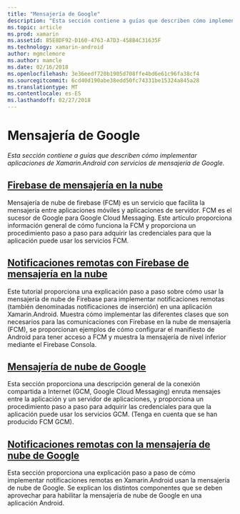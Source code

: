 ```yaml
---
title: "Mensajería de Google"
description: "Esta sección contiene a guías que describen cómo implementar aplicaciones de Xamarin.Android con servicios de mensajería de Google."
ms.topic: article
ms.prod: xamarin
ms.assetid: 85E8DF92-D160-4763-A7D3-458B4C31635F
ms.technology: xamarin-android
author: mgmclemore
ms.author: mamcle
ms.date: 02/16/2018
ms.openlocfilehash: 3e36eedf720b1905d708ffe4bd6e61c96fa38cf4
ms.sourcegitcommit: 6cd40d190abe38edd50fc74331be15324a845a28
ms.translationtype: MT
ms.contentlocale: es-ES
ms.lasthandoff: 02/27/2018
---
```

# <a name="google-messaging"></a>Mensajería de Google

_Esta sección contiene a guías que describen cómo implementar aplicaciones de Xamarin.Android con servicios de mensajería de Google._

## <a name="firebase-cloud-messagingfirebase-cloud-messagingmd"></a>[Firebase de mensajería en la nube](firebase-cloud-messaging.md)

Mensajería de nube de firebase (FCM) es un servicio que facilita la mensajería entre aplicaciones móviles y aplicaciones de servidor. FCM es el sucesor de Google para Google Cloud Messaging. Este artículo proporciona información general de cómo funciona la FCM y proporciona un procedimiento paso a paso para adquirir las credenciales para que la aplicación puede usar los servicios FCM.

## <a name="remote-notifications-with-firebase-cloud-messagingremote-notifications-with-fcmmd"></a>[Notificaciones remotas con Firebase de mensajería en la nube](remote-notifications-with-fcm.md)

Este tutorial proporciona una explicación paso a paso sobre cómo usar la mensajería de nube de Firebase para implementar notificaciones remotas (también denominadas notificaciones de inserción) en una aplicación Xamarin.Android. Muestra cómo implementar las diferentes clases que son necesarios para las comunicaciones con Firebase en la nube de mensajería (FCM), se proporcionan ejemplos de cómo configurar el manifiesto de Android para tener acceso a FCM y muestra la mensajería de nivel inferior mediante el Firebase Consola.

## <a name="google-cloud-messaginggoogle-cloud-messagingmd"></a>[Mensajería de nube de Google](google-cloud-messaging.md)

Esta sección proporciona una descripción general de la conexión compartida a Internet (GCM, Google Cloud Messaging) enruta mensajes entre la aplicación y un servidor de aplicaciones, y proporciona un procedimiento paso a paso para adquirir las credenciales para que la aplicación puede usar los servicios GCM. (Tenga en cuenta que se han producido FCM GCM).

## <a name="remote-notifications-with-google-cloud-messagingremote-notifications-with-gcmmd"></a>[Notificaciones remotas con la mensajería de nube de Google](remote-notifications-with-gcm.md)

Esta sección proporciona una explicación paso a paso de cómo implementar notificaciones remotas en Xamarin.Android usan la mensajería de nube de Google.
Se explican los distintos componentes que se deben aprovechar para habilitar la mensajería de nube de Google en una aplicación Android.


